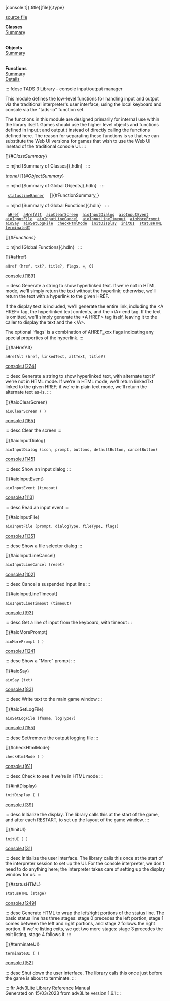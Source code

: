 [console.t]{.title}[file]{.type}

[source file](../source/console.t.html)

**Classes**\
[Summary](#_ClassSummary_)\
 

**Objects**\
[Summary](#_ObjectSummary_)\
 

**Functions**\
[Summary](#_FunctionSummary_)\
[Details](#_Functions_)

::: fdesc
TADS 3 Library - console input/output manager

This module defines the low-level functions for handling input and
output via the traditional interpreter\'s user interface, using the
local keyboard and console via the \"tads-io\" function set.

The functions in this module are designed primarily for internal use
within the library itself. Games should use the higher level objects and
functions defined in input.t and output.t instead of directly calling
the functions defined here. The reason for separating these functions is
so that we can substitute the Web UI versions for games that wish to use
the Web UI insetad of the traditional console UI.
:::

[]{#_ClassSummary_}

::: mjhd
[Summary of Classes]{.hdln}  
:::

*(none)* []{#_ObjectSummary_}

::: mjhd
[Summary of Global Objects]{.hdln}  
:::

` `[`statuslineBanner`](../object/statuslineBanner1.html)`  `
[]{#FunctionSummary_}

::: mjhd
[Summary of Global Functions]{.hdln}  
:::

` `[`aHref`](#aHref)`  `[`aHrefAlt`](#aHrefAlt)`  `[`aioClearScreen`](#aioClearScreen)`  `[`aioInputDialog`](#aioInputDialog)`  `[`aioInputEvent`](#aioInputEvent)`  `[`aioInputFile`](#aioInputFile)`  `[`aioInputLineCancel`](#aioInputLineCancel)`  `[`aioInputLineTimeout`](#aioInputLineTimeout)`  `[`aioMorePrompt`](#aioMorePrompt)`  `[`aioSay`](#aioSay)`  `[`aioSetLogFile`](#aioSetLogFile)`  `[`checkHtmlMode`](#checkHtmlMode)`  `[`initDisplay`](#initDisplay)`  `[`initUI`](#initUI)`  `[`statusHTML`](#statusHTML)`  `[`terminateUI`](#terminateUI)`  `

[]{#_Functions_}

::: mjhd
[Global Functions]{.hdln}  
:::

[]{#aHref}

`aHref (href, txt?, title?, flags, =, 0)`

[console.t](../file/console.t.html)\[[189](../source/console.t.html#189)\]

::: desc
Generate a string to show hyperlinked text. If we\'re not in HTML mode,
we\'ll simply return the text without the hyperlink; otherwise, we\'ll
return the text with a hyperlink to the given HREF.

If the display text is included, we\'ll generate the entire link,
including the \<A HREF\> tag, the hyperlinked text contents, and the
\</A\> end tag. If the text is omitted, we\'ll simply generate the \<A
HREF\> tag itself, leaving it to the caller to display the text and the
\</A\>.

The optional \'flags\' is a combination of AHREF_xxx flags indicating
any special properties of the hyperlink.
:::

[]{#aHrefAlt}

`aHrefAlt (href, linkedText, altText, title?)`

[console.t](../file/console.t.html)\[[224](../source/console.t.html#224)\]

::: desc
Generate a string to show hyperlinked text, with alternate text if
we\'re not in HTML mode. If we\'re in HTML mode, we\'ll return linkedTxt
linked to the given HREF; if we\'re in plain text mode, we\'ll return
the alternate text as-is.
:::

[]{#aioClearScreen}

`aioClearScreen ( )`

[console.t](../file/console.t.html)\[[165](../source/console.t.html#165)\]

::: desc
Clear the screen
:::

[]{#aioInputDialog}

`aioInputDialog (icon, prompt, buttons, defaultButton, cancelButton)`

[console.t](../file/console.t.html)\[[145](../source/console.t.html#145)\]

::: desc
Show an input dialog
:::

[]{#aioInputEvent}

`aioInputEvent (timeout)`

[console.t](../file/console.t.html)\[[113](../source/console.t.html#113)\]

::: desc
Read an input event
:::

[]{#aioInputFile}

`aioInputFile (prompt, dialogType, fileType, flags)`

[console.t](../file/console.t.html)\[[135](../source/console.t.html#135)\]

::: desc
Show a file selector dialog
:::

[]{#aioInputLineCancel}

`aioInputLineCancel (reset)`

[console.t](../file/console.t.html)\[[102](../source/console.t.html#102)\]

::: desc
Cancel a suspended input line
:::

[]{#aioInputLineTimeout}

`aioInputLineTimeout (timeout)`

[console.t](../file/console.t.html)\[[93](../source/console.t.html#93)\]

::: desc
Get a line of input from the keyboard, with timeout
:::

[]{#aioMorePrompt}

`aioMorePrompt ( )`

[console.t](../file/console.t.html)\[[124](../source/console.t.html#124)\]

::: desc
Show a \"More\" prompt
:::

[]{#aioSay}

`aioSay (txt)`

[console.t](../file/console.t.html)\[[83](../source/console.t.html#83)\]

::: desc
Write text to the main game window
:::

[]{#aioSetLogFile}

`aioSetLogFile (fname, logType?)`

[console.t](../file/console.t.html)\[[155](../source/console.t.html#155)\]

::: desc
Set/remove the output logging file
:::

[]{#checkHtmlMode}

`checkHtmlMode ( )`

[console.t](../file/console.t.html)\[[61](../source/console.t.html#61)\]

::: desc
Check to see if we\'re in HTML mode
:::

[]{#initDisplay}

`initDisplay ( )`

[console.t](../file/console.t.html)\[[39](../source/console.t.html#39)\]

::: desc
Initialize the display. The library calls this at the start of the game,
and after each RESTART, to set up the layout of the game window.
:::

[]{#initUI}

`initUI ( )`

[console.t](../file/console.t.html)\[[31](../source/console.t.html#31)\]

::: desc
Initialize the user interface. The library calls this once at the start
of the interpreter session to set up the UI. For the console
interpreter, we don\'t need to do anything here; the interpreter takes
care of setting up the display window for us.
:::

[]{#statusHTML}

`statusHTML (stage)`

[console.t](../file/console.t.html)\[[249](../source/console.t.html#249)\]

::: desc
Generate HTML to wrap the left/right portions of the status line. The
basic status line has three stages: stage 0 precedes the left portion,
stage 1 comes between the left and right portions, and stage 2 follows
the right portion. If we\'re listing exits, we get two more stages:
stage 3 precedes the exit listing, stage 4 follows it.
:::

[]{#terminateUI}

`terminateUI ( )`

[console.t](../file/console.t.html)\[[52](../source/console.t.html#52)\]

::: desc
Shut down the user interface. The library calls this once just before
the game is about to terminate.
:::

::: ftr
Adv3Lite Library Reference Manual\
Generated on 15/03/2023 from adv3Lite version 1.6.1
:::

